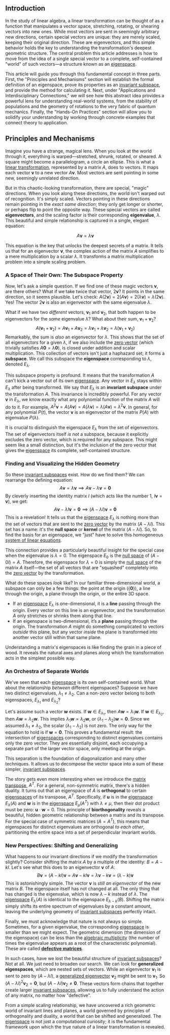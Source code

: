 ## Introduction
In the study of linear algebra, a linear transformation can be thought of as a function that manipulates a vector space, stretching, rotating, or shearing vectors into new ones. While most vectors are sent in seemingly arbitrary new directions, certain special vectors are unique: they are merely scaled, keeping their original direction. These are eigenvectors, and this simple behavior holds the key to understanding the transformation's deepest geometric structure. The central problem this article addresses is how to move from the idea of a single special vector to a complete, self-contained "world" of such vectors—a structure known as an [eigenspace](@article_id:150096).

This article will guide you through this fundamental concept in three parts. First, the "Principles and Mechanisms" section will establish the formal definition of an eigenspace, prove its properties as an [invariant subspace](@article_id:136530), and provide the method for calculating it. Next, under "Applications and Interdisciplinary Connections," we will see how this abstract idea provides a powerful lens for understanding real-world systems, from the stability of populations and the geometry of rotations to the very fabric of quantum mechanics. Finally, the "Hands-On Practices" section will allow you to solidify your understanding by working through concrete examples that connect theory to application.

## Principles and Mechanisms

Imagine you have a strange, magical lens. When you look at the world through it, everything is warped—stretched, shrunk, rotated, or sheared. A square might become a parallelogram, a circle an ellipse. This is what a [linear transformation](@article_id:142586), represented by a matrix $A$, does to vectors. It maps each vector $\mathbf{v}$ to a new vector $A\mathbf{v}$. Most vectors are sent pointing in some new, seemingly unrelated direction.

But in this chaotic-looking transformation, there are special, "magic" directions. When you look along these directions, the world isn't warped out of recognition. It's simply scaled. Vectors pointing in these directions remain pointing in the *exact same direction*; they only get longer or shorter, or perhaps flip to point the opposite way. These special vectors are called **eigenvectors**, and the scaling factor is their corresponding **eigenvalue**, $\lambda$. This beautiful and simple relationship is captured in a single, elegant equation:

$$
A\mathbf{v} = \lambda\mathbf{v}
$$

This equation is the key that unlocks the deepest secrets of a matrix. It tells us that for an eigenvector $\mathbf{v}$, the complex action of the matrix $A$ simplifies to a mere multiplication by a scalar $\lambda$. It transforms a matrix multiplication problem into a simple scaling problem.

### A Space of Their Own: The Subspace Property

Now, let's ask a simple question. If we find one of these magic vectors $\mathbf{v}$, are there others? What if we take twice that vector, $2\mathbf{v}$? It points in the same direction, so it seems plausible. Let's check: $A(2\mathbf{v}) = 2(A\mathbf{v}) = 2(\lambda\mathbf{v}) = \lambda(2\mathbf{v})$. Yes! The vector $2\mathbf{v}$ is also an eigenvector with the same eigenvalue $\lambda$.

What if we have two *different* vectors, $\mathbf{v}_1$ and $\mathbf{v}_2$, that both happen to be eigenvectors for the *same* eigenvalue $\lambda$? What about their sum, $\mathbf{v}_1 + \mathbf{v}_2$?
$$
A(\mathbf{v}_1 + \mathbf{v}_2) = A\mathbf{v}_1 + A\mathbf{v}_2 = \lambda\mathbf{v}_1 + \lambda\mathbf{v}_2 = \lambda(\mathbf{v}_1 + \mathbf{v}_2)
$$
Remarkably, the sum is *also* an eigenvector for $\lambda$. This shows that the set of all eigenvectors for a given $\lambda$, if we also include the [zero vector](@article_id:155695) (which trivially satisfies $A\mathbf{0} = \lambda\mathbf{0}$), is closed under addition and scalar multiplication. This collection of vectors isn't just a haphazard set; it forms a **subspace**. We call this subspace the **eigenspace** corresponding to $\lambda$, denoted $E_{\lambda}$.

This subspace property is profound. It means that the transformation $A$ can't kick a vector out of its own [eigenspace](@article_id:150096). Any vector in $E_\lambda$ stays within $E_\lambda$ after being transformed. We say that $E_\lambda$ is an **invariant subspace** under the transformation $A$. This invariance is incredibly powerful. For any vector $\mathbf{v}$ in $E_\lambda$, we know exactly what any polynomial function of the matrix $A$ will do to it. For example, $A^2\mathbf{v} = A(A\mathbf{v}) = A(\lambda\mathbf{v}) = \lambda(A\mathbf{v}) = \lambda^2\mathbf{v}$. In general, for any polynomial $P(t)$, the vector $\mathbf{v}$ is an eigenvector of the matrix $P(A)$ with eigenvalue $P(\lambda)$.

It is crucial to distinguish the eigenspace $E_\lambda$ from the set of eigenvectors. The set of eigenvectors itself *is not* a subspace, because it explicitly excludes the zero vector, which is required for any subspace. This might seem like a small distinction, but it's the inclusion of the zero vector that gives the [eigenspace](@article_id:150096) its complete, self-contained structure.

### Finding and Visualizing the Hidden Geometry

So these [invariant subspaces](@article_id:152335) exist. How do we find them? We can rearrange the defining equation:
$$
A\mathbf{v} = \lambda\mathbf{v} \implies A\mathbf{v} - \lambda\mathbf{v} = \mathbf{0}
$$
By cleverly inserting the identity matrix $I$ (which acts like the number 1, $I\mathbf{v}=\mathbf{v}$), we get:
$$
A\mathbf{v} - \lambda I\mathbf{v} = \mathbf{0} \implies (A - \lambda I)\mathbf{v} = \mathbf{0}
$$
This is a revelation! It tells us that the [eigenspace](@article_id:150096) $E_\lambda$ is nothing more than the set of vectors that are sent to the [zero vector](@article_id:155695) by the matrix $(A - \lambda I)$. This set has a name: it's the **null space** or **kernel** of the matrix $(A - \lambda I)$. So, to find the basis for an eigenspace, we "just" have to solve this homogeneous [system of linear equations](@article_id:139922).

This connection provides a particularly beautiful insight for the special case when the eigenvalue is $\lambda=0$. The eigenspace $E_0$ is the [null space](@article_id:150982) of $(A-0I) = A$. Therefore, the eigenspace for $\lambda=0$ is simply the [null space](@article_id:150982) of the matrix $A$ itself—the set of all vectors that are "squashed" completely into the [zero vector](@article_id:155695) by the transformation.

What do these spaces *look* like? In our familiar three-dimensional world, a subspace can only be a few things: the point at the origin ({**0**}), a line through the origin, a plane through the origin, or the entire 3D space.
- If an [eigenspace](@article_id:150096) $E_\lambda$ is one-dimensional, it is a **line** passing through the origin. Every vector on this line is an eigenvector, and the transformation $A$ only stretches or shrinks them along that line.
- If an eigenspace is two-dimensional, it’s a **plane** passing through the origin. The transformation $A$ might do something complicated to vectors *outside* this plane, but any vector *inside* the plane is transformed into another vector still within that same plane.

Understanding a matrix's eigenspaces is like finding the grain in a piece of wood. It reveals the natural axes and planes along which the transformation acts in the simplest possible way.

### An Orchestra of Separate Worlds

We've seen that each [eigenspace](@article_id:150096) is its own self-contained world. What about the relationship *between* different eigenspaces? Suppose we have two distinct eigenvalues, $\lambda_1 \neq \lambda_2$. Can a non-zero vector belong to both eigenspaces, $E_{\lambda_1}$ and $E_{\lambda_2}$?

Let's assume such a vector $\mathbf{w}$ exists. If $\mathbf{w} \in E_{\lambda_1}$, then $A\mathbf{w} = \lambda_1\mathbf{w}$. If $\mathbf{w} \in E_{\lambda_2}$, then $A\mathbf{w} = \lambda_2\mathbf{w}$. This implies $\lambda_1\mathbf{w} = \lambda_2\mathbf{w}$, or $(\lambda_1 - \lambda_2)\mathbf{w} = \mathbf{0}$. Since we assumed $\lambda_1 \neq \lambda_2$, the scalar $(\lambda_1 - \lambda_2)$ is not zero. The only way for the equation to hold is if $\mathbf{w} = \mathbf{0}$. This proves a fundamental result: the intersection of [eigenspaces](@article_id:146862) corresponding to distinct eigenvalues contains only the zero vector. They are essentially disjoint, each occupying a separate part of the larger vector space, only meeting at the origin.

This separation is the foundation of diagonalization and many other techniques. It allows us to decompose the vector space into a sum of these simpler, [invariant subspaces](@article_id:152335).

The story gets even more interesting when we introduce the [matrix transpose](@article_id:155364), $A^T$. For a general, non-symmetric matrix, there's a hidden duality. It turns out that an eigenspace of $A$ is **orthogonal** to certain [eigenspaces](@article_id:146862) of its transpose, $A^T$. Specifically, if $\mathbf{u}$ is in the [eigenspace](@article_id:150096) $E_\lambda(A)$ and $\mathbf{w}$ is in the [eigenspace](@article_id:150096) $E_\mu(A^T)$ with $\lambda \neq \mu$, then their dot product must be zero: $\mathbf{u} \cdot \mathbf{w} = 0$. This principle of **biorthogonality** reveals a beautiful, hidden geometric relationship between a matrix and its transpose. For the special case of symmetric matrices ($A = A^T$), this means that eigenspaces for distinct eigenvalues are orthogonal *to each other*, partitioning the entire space into a set of perpendicular invariant worlds.

### New Perspectives: Shifting and Generalizing

What happens to our invariant directions if we modify the transformation slightly? Consider shifting the matrix $A$ by a multiple of the identity: $B = A - kI$. Let's see what this does to an eigenvector $\mathbf{v}$ of $A$:
$$
B\mathbf{v} = (A - kI)\mathbf{v} = A\mathbf{v} - kI\mathbf{v} = \lambda\mathbf{v} - k\mathbf{v} = (\lambda - k)\mathbf{v}
$$
This is astonishingly simple. The vector $\mathbf{v}$ is *still an eigenvector* of the new matrix $B$. The eigenspace itself has not changed at all. The only thing that has changed is the eigenvalue, which is now $\lambda - k$ instead of $\lambda$. The [eigenspace](@article_id:150096) $E_\lambda(A)$ is identical to the eigenspace $E_{\lambda-k}(B)$. Shifting the matrix simply shifts its entire spectrum of eigenvalues by a constant amount, leaving the underlying geometry of [invariant subspaces](@article_id:152335) perfectly intact.

Finally, we must acknowledge that nature is not always so simple. Sometimes, for a given eigenvalue, the corresponding [eigenspace](@article_id:150096) is smaller than we might expect. The geometric dimension (the dimension of the eigenspace) can be less than the [algebraic multiplicity](@article_id:153746) (the number of times the eigenvalue appears as a root of the characteristic polynomial). These are called **[defective matrices](@article_id:193998)**.

In such cases, have we lost the beautiful structure of [invariant subspaces](@article_id:152335)? Not at all. We just need to broaden our search. We can look for **generalized eigenspaces**, which are nested sets of vectors. While an eigenvector $\mathbf{v}_1$ is sent to zero by $(A-\lambda I)$, a [generalized eigenvector](@article_id:153568) $\mathbf{v}_2$ might be sent to $\mathbf{v}_1$. So $(A-\lambda I)^2\mathbf{v}_2 = \mathbf{0}$, but $(A-\lambda I)\mathbf{v}_2 \neq \mathbf{0}$. These vectors form chains that together create larger [invariant subspaces](@article_id:152335), allowing us to fully understand the action of any matrix, no matter how "defective".

From a simple scaling relationship, we have uncovered a rich geometric world of invariant lines and planes, a world governed by principles of orthogonality and duality, a world that can be shifted and generalized. The [eigenspace](@article_id:150096) is not just a computational curiosity; it is the fundamental framework upon which the true nature of a linear transformation is revealed.